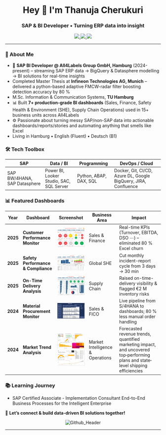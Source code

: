 <h1 align="center">Hey 👋 I'm Thanuja Cherukuri</h1>
<h3 align="center">SAP & BI Developer • Turning ERP data into insight</h3>

<p align="center">
  <a href="mailto:thanujacherukuri111@gmail.com">
    <img src="https://img.shields.io/badge/Email-D14836?style=for-the-badge&logo=gmail&logoColor=white"/>
  </a>
  <a href="https://www.linkedin.com/in/thanuja-c/">
    <img src="https://img.shields.io/badge/LinkedIn-0A66C2?style=for-the-badge&logo=linkedin&logoColor=white"/>
  </a>
  <a href="https://github.com/Cherukuri-Thanu">
    <img src="https://img.shields.io/github/followers/Cherukuri-Thanu?style=for-the-badge&label=Follow&logo=github"/>
  </a>
</p>

---

### 🚀 About Me
- 🏢  **SAP BI Developer @ All4Labels Group GmbH, Hamburg** (2024-present) – streaming SAP ERP data → BigQuery & Datasphere modelling → BI solutions for real-time insights
- Completed Master Thesis at **Infineon Technologies AG, Munich** – delivered a python-based adaptive FMCW-radar filter boosting detection accuracy by 80 %
- M.Sc. Information & Communication Systems, **TU Hamburg**  
- 📊  Built **7+ production-grade BI dashboards** (Sales, Finance, Safety Health & Environment (SHE), Supply Chain Operations) used in 15+ business units across All4Labels
- ⚙️  Passionate about turning messy SAP/non-SAP data into actionable dashboards/reports/stories and automating anything that smells like Excel
-  Living in Hamburg • English (Fluent) • Deutsch (B1)  

### 🛠️ Tech Toolbox
| SAP | Data / BI | Programming | DevOps / Cloud |
|-----|-----------|-------------|----------------|
| SAP BW/4HANA, SAP Datasphere | Power BI, Looker Studio, SAC, SQL Server | Python, ABAP, DAX, SQL | Docker, Git, CI/CD, Azure DL, Google BigQuery, JIRA, Confluence |

### 📊 Featured Dashboards

| Year | Dashboard | Screenshot | Business Area | Impact |
|------|-----------|------------|---------------|--------|
| **2025** | **Customer Performance Monitor** | <img src="customer-performance-overview.png" width="160" alt="Customer Performance Monitor"> | Sales & Finance | Real-time KPIs (Turnover, EBITDA, DSO ⋯) – eliminated 80 % Excel churn |
| **2025** | **Safety Performance & Compliance** | <img src="safety-performance-overview.png" width="160" alt="Safety Performance dashboard"> | Global SHE | Cut monthly incident-report cycle from 3 days → 30 min |
| **2025** | **On-Time Delivery Analysis** | <img src="procurement-otd-overview.png" width="160" alt="Procurement & OTD dashboard"> | Supply Chain | Raised on-time-delivery visibility & flagged €2 M inventory risks |
| **2024** | **Material Procurement Monitor** | <img src="procurement-overview.png" width="160" alt="Naish dashboard"> | Sales & FICO | Live pipeline from S/4HANA to dashboards; 80 % less manual order handling |
| **2024** | **Market Trend Analysis** | <img src="OFN.png" width="120" alt="Market Trend – Page 1"> <img src="OF2.png" width="120" alt="Market Trend – Page 2"> | Market Intelligence & Operations | Forecasted revenue trends, quantified marketing impact, and uncovered top‐performing plans and state‐level shipping efficiencies |



### 📚 Learning Journey
- SAP Certified Associate - Implementation Consultant End-to-End Business Processes for the Intelligent Enterprise
  
💬 **Let’s connect & build data-driven BI solutions together!**

<div align="center">
  
![Github_Header](https://github.com/Thanu-Cherukuri/Thanu-Cherukuri/assets/112831076/cde20d72-2ae7-4421-b7eb-75a26b176b2a)

---
